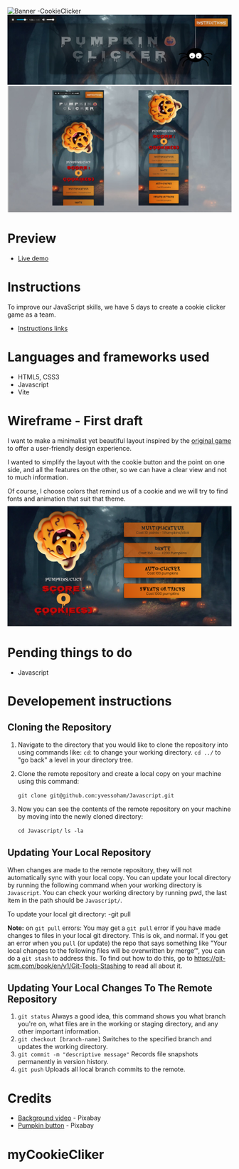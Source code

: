 ![Banner -CookieClicker](/images/CookieClicker%20-Banner.png)
![Alt text](/images/Screenshot1.png)
![Alt text](/images/Responsive.jpg)

# Preview

- [Live demo](https://yvessoham.github.io/Javascript/)

# Instructions

To improve our JavaScript skills, we have 5 days to create a cookie clicker game as a team.

- [Instructions links](https://github.com/becodeorg/Swartz-8/blob/main/2.The-Hill/1.Javascript/cookieClicker.md)

# Languages and frameworks used

- HTML5, CSS3
- Javascript
- Vite

# Wireframe - First draft

I want to make a minimalist yet beautiful layout inspired by the [original game](https://orteil.dashnet.org/cookieclicker/) to offer a user-friendly design experience.

I wanted to simplify the layout with the cookie button and the point on one side, and all the features on the other, so we can have a clear view and not to much information.

Of course, I choose colors that remind us of a cookie and we will try to find fonts and animation that suit that theme.
![Alt text](/images/Screenshot2.png)

# Pending things to do

- Javascript

# Developement instructions

## Cloning the Repository

1. Navigate to the directory that you would like to clone the repository into using commands like:
    `cd`: to change your working directory.
    `cd ../` to "go back" a level in your directory tree.
2. Clone the remote repository and create a local copy on your machine using this command:

    `git clone git@github.com:yvessoham/Javascript.git`

3. Now you can see the contents of the remote repository on your machine by moving into the newly cloned directory:

    `cd Javascript/`
    `ls -la`

## Updating Your Local Repository

When changes are made to the remote repository, they will not automatically sync with your local copy. You can update your local directory by running the following command when your working directory is `Javascript`. You can check your working directory by running pwd, the last item in the path should be `Javascript/`.

To update your local git directory:
-git pull

**Note:** on `git pull` errors: You may get a `git pull` error if you have made changes to files in your local git directory. This is ok, and normal. If you get an error when you `pull` (or update) the repo that says something like "Your local changes to the following files will be overwritten by merge’", you can do a `git stash` to address this. To find out how to do this, go to <https://git-scm.com/book/en/v1/Git-Tools-Stashing> to read all about it.

## Updating Your Local Changes To The Remote Repository

1. `git status`
    Always a good idea, this command shows you what branch you're on, what files are in the working or staging directory, and any other important information.
2. `git checkout [branch-name]`
    Switches to the specified branch and updates the working directory.
3. `git commit -m "descriptive message"`
    Records file snapshots permanently in version history.
4. `git push`
    Uploads all local branch commits to the remote.

# Credits

- [Background video](https://pixabay.com/fr/videos/citrouilles-for%C3%AAt-la-terreur-fonc%C3%A9-181881/) - Pixabay
- [Pumpkin button](https://pixabay.com/fr/illustrations/ai-g%C3%A9n%C3%A9r%C3%A9-biscuit-orange-chocolat-8170183/) - Pixabay

# myCookieCliker
